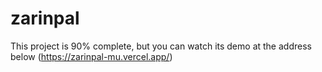 # zarinpal 
This project is 90% complete, but you can watch its demo at the address below
(https://zarinpal-mu.vercel.app/)

